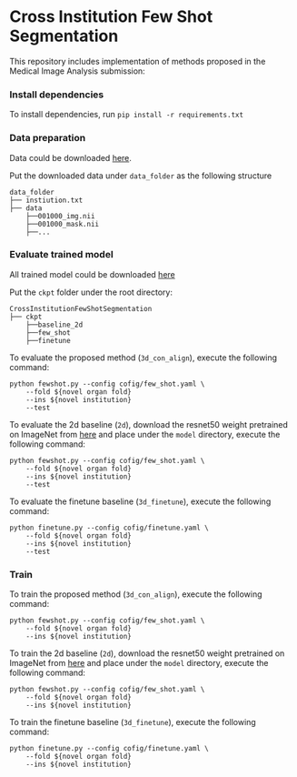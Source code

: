 # Cross Institution Few Shot Segmentation
This repository includes implementation of methods proposed in
the Medical Image Analysis submission:

### Install dependencies
To install dependencies, run `pip install -r requirements.txt`

### Data preparation
Data could be downloaded [here]().

Put the downloaded data under `data_folder` as the following structure
```
data_folder
├── instiution.txt
├── data
    ├──001000_img.nii
    ├──001000_mask.nii
    ├──...
```

### Evaluate trained model
All trained model could be downloaded [here](https://drive.google.com/file/d/1CtNYaqFw13pn-6FoiF99tIGEBuVnH9Hz/view?usp=sharing)

Put the `ckpt` folder under the root directory:
```
CrossInstitutionFewShotSegmentation
├── ckpt
    ├──baseline_2d
    ├──few_shot
    ├──finetune
```

To evaluate the proposed method (`3d_con_align`), execute the following command:
```
python fewshot.py --config cofig/few_shot.yaml \
    --fold ${novel organ fold}
    --ins ${novel institution}
    --test
```
To evaluate the 2d baseline (`2d`), download the resnet50 weight pretrained on 
ImageNet from [here](https://drive.google.com/file/d/1CtNYaqFw13pn-6FoiF99tIGEBuVnH9Hz/view?usp=sharing) 
and place under the `model` directory, execute the following 
command:
```
python fewshot.py --config cofig/few_shot.yaml \
    --fold ${novel organ fold}
    --ins ${novel institution}
    --test
```
To evaluate the finetune baseline (`3d_finetune`), execute the following command:
```
python finetune.py --config cofig/finetune.yaml \
    --fold ${novel organ fold}
    --ins ${novel institution}
    --test
```

### Train
To train the proposed method (`3d_con_align`), execute the following command:
```
python fewshot.py --config cofig/few_shot.yaml \
    --fold ${novel organ fold}
    --ins ${novel institution}
```
To train the 2d baseline (`2d`), download the resnet50 weight pretrained on 
ImageNet from [here](https://drive.google.com/file/d/1CtNYaqFw13pn-6FoiF99tIGEBuVnH9Hz/view?usp=sharing) 
and place under the `model` directory, execute the following 
command:
```
python fewshot.py --config cofig/few_shot.yaml \
    --fold ${novel organ fold}
    --ins ${novel institution}
```
To train the finetune baseline (`3d_finetune`), execute the following command:
```
python finetune.py --config cofig/finetune.yaml \
    --fold ${novel organ fold}
    --ins ${novel institution}
```
